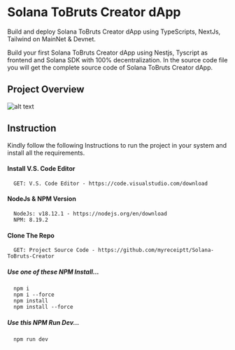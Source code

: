 # Solana ToBruts Creator dApp

Build and deploy Solana ToBruts Creator dApp using TypeScripts, NextJs, Tailwind on MainNet & Devnet.

Build your first Solana ToBruts Creator dApp using Nestjs, Tyscript as frontend and Solana SDK with 100% decentralization. In the source code file you will get the complete source code of Solana ToBruts Creator dApp.

## Project Overview

![alt text](https://www.daulathussain.com/wp-content/uploads/2024/01/Creat-Solana-Token-Creator-Dapp-Full-stack-solana-project.jpg)

## Instruction

Kindly follow the following Instructions to run the project in your system and install all the requirements.

#### Install V.S. Code Editor

```
  GET: V.S. Code Editor - https://code.visualstudio.com/download
```

#### NodeJs & NPM Version

```
  NodeJs: v18.12.1 - https://nodejs.org/en/download
  NPM: 8.19.2
```

#### Clone The Repo

```
  GET: Project Source Code - https://github.com/myreceiptt/Solana-ToBruts-Creator
```

##### Use one of these NPM Install...

```
  npm i
  npm i --force
  npm install
  npm install --force
```

##### Use this NPM Run Dev...

```
  npm run dev
```

